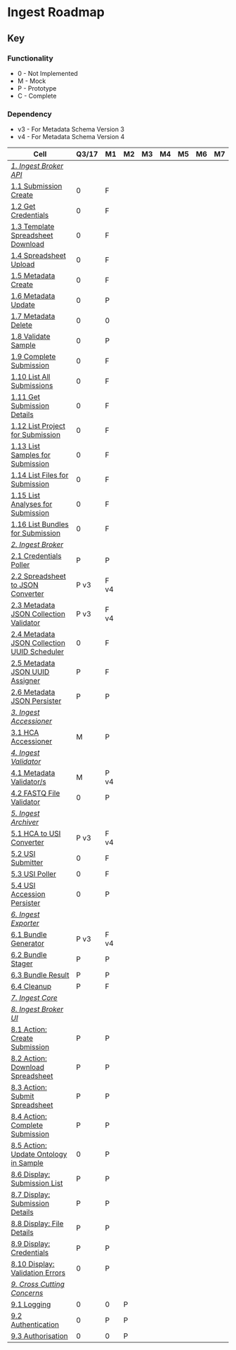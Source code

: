 # Ingest Roadmap

## Key
###  Functionality
* 0 - Not Implemented
* M - Mock
* P - Prototype
* C - Complete
### Dependency
* v3 - For Metadata Schema Version 3
* v4 - For Metadata Schema Version 4

|Cell|Q3/17|M1|M2|M3|M4|M5|M6|M7|
|----|--|--|--|--|--|--|--|--|
|_[1. Ingest Broker API](#1-ingest-broker-apihttpsgithubcomhumancellatlasingest-broker-api)_||
|[1.1 Submission Create](#11-submission-create)|0|F| | | | | | |
|[1.2 Get Credentials](#12-get-credentials)|0|F| | | | | | |
|[1.3 Template Spreadsheet Download](#13-template-spreadsheet-download)|0|F| | | | | | |
|[1.4 Spreadsheet Upload](#14-spreadsheet-upload)|0|F| | | | | | |
|[1.5 Metadata Create](#15-metadata-create)|0|F| | | | | | |
|[1.6 Metadata Update](#16-metadata-update)|0|P| | | | | | |
|[1.7 Metadata Delete](#17-metadata-delete)|0|0| | | | | | |
|[1.8 Validate Sample](#18-validate-sample)|0|P| | | | | | |
|[1.9 Complete Submission](#19-complete-submission)|0|F| | | | | | |
|[1.10 List All Submissions](#110-list-all-submissions)|0|F| | | | | | |
|[1.11 Get Submission Details](#111-get-submission-details)|0|F| | | | | | |
|[1.12 List Project for Submission](#112-list-project-for-submission)|0|F| | | | | | |
|[1.13 List Samples for Submission](#113-list-samples-for-submission)|0|F| | | | | | |
|[1.14 List Files for Submission](#114-list-files-for-submission)|0|F| | | | | | |
|[1.15 List Analyses for Submission](#115-list-analyses-for-submission)|0|F| | | | | | |
|[1.16 List Bundles for Submission](#116-list-bundles-for-submission)|0|F| | | | | | |
|_[2. Ingest Broker](#2-ingest-brokerhttpsgithubcomhumancellatlasingest-broker)_||
|[2.1 Credentials Poller](#21-credentials-poller)|P|P| | | | | | |
|[2.2 Spreadsheet to JSON Converter](#22-spreadsheet-to-json-converter)|P v3|F v4| | | | | | |
|[2.3 Metadata JSON Collection Validator](#23-metadata-json-collection-validator)|P v3|F v4 | | | | | | |
|[2.4 Metadata JSON Collection UUID Scheduler](#24-metadata-json-collection-uuid-scheduler)|0|F | | | | | | |
|[2.5 Metadata JSON UUID Assigner](#25-metadata-json-uuid-assigner)|P|F| | | | | | |
|[2.6 Metadata JSON Persister](#26-metadata-json-persister)|P|P| | | | | | |
|_[3. Ingest Accessioner](#3-ingest-accessionerhttpsgithubcomhumancellatlasingest-accessioner)_| | | | | | | |
|[3.1 HCA Accessioner](#31-hca-accessioner)|M|P| | | | | | |
|_[4. Ingest Validator](#4-ingest-validatorhttpsgithubcomhumancellatlasingest-validator)_| | | | | | | |
|[4.1 Metadata Validator/s](#41-metadata-validators)|M|P v4| | | | | | |
|[4.2 FASTQ File Validator](#42-fastq-file-validator)|0|P| | | | | | |
|_[5. Ingest Archiver](#5-ingest-archiverhttpsgithubcomhumancellatlasingest-archiver)_||
|[5.1 HCA to USI Converter](#51-hca-to-usi-converterhttpsgithubcomhumancellatlasingest-archiverblobmasterarchiverconverterpy)|P v3|F v4| | | | | | |
|[5.2 USI Submitter](#52-usi-submitter)|0|F| | | | | | |
|[5.3 USI Poller](#53-usi-poller)|0|F| | | | | | |
|[5.4 USI Accession Persister](#54-usi-accession-persister)|0|P| | | | | | |
|_[6. Ingest Exporter](#6-ingest-exporterhttpsgithubcomhumancellatlasingest-exporter)_||
|[6.1 Bundle Generator](#61-bundle-generator)|P v3|F v4| | | | | | |
|[6.2 Bundle Stager](#62-bundle-stager)|P|P| | | | | | |
|[6.3 Bundle Result](#63-bundle-result)|P|P| | | | | | |
|[6.4 Cleanup](#64-cleanup)|P|F| | | | | | |
|_[7. Ingest Core](#7-ingest-core)_||
|_[8. Ingest Broker UI](#8-ingest-broker-ui)_| | | | | | | |
|[8.1 Action: Create Submission](#81-action-create-submission)|P|P| | | | | | |
|[8.2 Action: Download Spreadsheet](#82-action-download-spreadsheet)|P|P| | | | | | |
|[8.3 Action: Submit Spreadsheet](#83-action-submit-spreadsheet)|P|P| | | | | | |
|[8.4 Action: Complete Submission](#84-action-complete-submission)|P|P| | | | | | |
|[8.5 Action: Update Ontology in Sample](#85-action-update-ontology-in-sample)|0|P| | | | | | |
|[8.6 Display: Submission List](#86-display-submission-list)|P|P| | | | | | |
|[8.7 Display: Submission Details](#87-display-submission-details)|P|P| | | | | | |
|[8.8 Display: File Details](#88-display-file-details)|P|P| | | | | | |
|[8.9 Display: Credentials](#89-display-credentials)|P|P| | | | | | |
|[8.10 Display: Validation Errors](#810-display-validation-errors)|0|P| | | | | | |
|_[9. Cross Cutting Concerns](#9-cross-cutting-concerns)_||
|[9.1 Logging](#91-logging)|0|0|P| | | | | |
|[9.2 Authentication](#92-authentication)|0|P|P|| | | | | |  
|[9.3 Authorisation](#93-authorisation)|0|0|P|| | | | | |  
